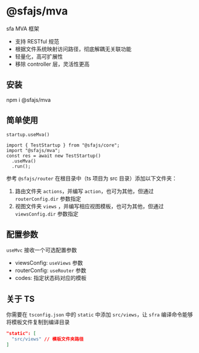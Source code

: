 # @sfajs/mva

sfa MVA 框架

- 支持 RESTful 规范
- 根据文件系统映射访问路径，彻底解耦无关联功能
- 轻量化，高可扩展性
- 移除 controller 层，灵活性更高

## 安装

npm i @sfajs/mva

## 简单使用

```TS
startup.useMva()
```

```TS
import { TestStartup } from "@sfajs/core";
import "@sfajs/mva";
const res = await new TestStartup()
  .useMva()
  .run();
```

参考 `@sfajs/router` 在根目录中（ts 项目为 src 目录）添加以下文件夹：

1. 路由文件夹 `actions`，并编写 `action`，也可为其他，但通过 `routerConfig.dir` 参数指定
2. 视图文件夹 `views` ，并编写相应视图模板，也可为其他，但通过 `viewsConfig.dir` 参数指定

## 配置参数

`useMvc` 接收一个可选配置参数

- viewsConfig: `useViews` 参数
- routerConfig: `useRouter` 参数
- codes: 指定状态码对应的模板

## 关于 TS

你需要在 `tsconfig.json` 中的 `static` 中添加 `src/views`，让 `sfra` 编译命令能够将模板文件复制到编译目录

```JSON
"static": [
  "src/views" // 模板文件夹路径
]
```
